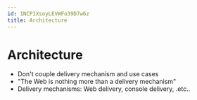 ```yaml
---
id: 1NCP1XsoyLEVWFo39D7w6z
title: Architecture
---
```





# Architecture

* Don't couple delivery mechanism and use cases
* "The Web is nothing more than a delivery mechanism"
* Delivery mechanisms: Web delivery, console delivery, .etc..
